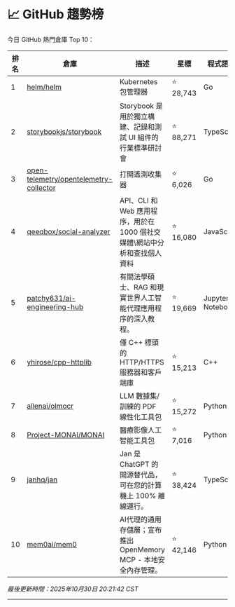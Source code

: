 # 📈 GitHub 趨勢榜

今日 GitHub 熱門倉庫 Top 10：

| 排名 | 倉庫 | 描述 | 星標 | 程式語言 |
|-----|------|------|------|----------|
| 1 | [helm/helm](https://github.com/helm/helm) | Kubernetes 包管理器 | ⭐ 28,743 | Go |
| 2 | [storybookjs/storybook](https://github.com/storybookjs/storybook) | Storybook 是用於獨立構建、記錄和測試 UI 組件的行業標準研討會 | ⭐ 88,271 | TypeScript |
| 3 | [open-telemetry/opentelemetry-collector](https://github.com/open-telemetry/opentelemetry-collector) | 打開遙測收集器 | ⭐ 6,026 | Go |
| 4 | [qeeqbox/social-analyzer](https://github.com/qeeqbox/social-analyzer) | API、CLI 和 Web 應用程序，用於在 1000 個社交媒體\網站中分析和查找個人資料 | ⭐ 16,080 | JavaScript |
| 5 | [patchy631/ai-engineering-hub](https://github.com/patchy631/ai-engineering-hub) | 有關法學碩士、RAG 和現實世界人工智能代理應用程序的深入教程。 | ⭐ 19,669 | Jupyter Notebook |
| 6 | [yhirose/cpp-httplib](https://github.com/yhirose/cpp-httplib) | 僅 C++ 標頭的 HTTP/HTTPS 服務器和客戶端庫 | ⭐ 15,213 | C++ |
| 7 | [allenai/olmocr](https://github.com/allenai/olmocr) | LLM 數據集/訓練的 PDF 線性化工具包 | ⭐ 15,272 | Python |
| 8 | [Project-MONAI/MONAI](https://github.com/Project-MONAI/MONAI) | 醫療影像人工智能工具包 | ⭐ 7,016 | Python |
| 9 | [janhq/jan](https://github.com/janhq/jan) | Jan 是 ChatGPT 的開源替代品，可在您的計算機上 100% 離線運行。 | ⭐ 38,424 | TypeScript |
| 10 | [mem0ai/mem0](https://github.com/mem0ai/mem0) | AI代理的通用存儲層；宣布推出 OpenMemory MCP - 本地安全內存管理。 | ⭐ 42,146 | Python |

*最後更新時間：2025年10月30日 20:21:42 CST*

---
